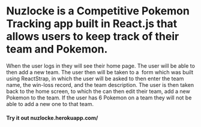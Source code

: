 # Nuzlocke is a Competitive Pokemon Tracking app built in React.js that allows users to keep track of their team and Pokemon.
When the user logs in they will see their home page. The user will be able to then add a new team. The user then will be taken to a  form which was built using ReactStrap, in which the user will be asked to then enter the team name, the win-loss record, and the team description. The user is then taken back to the home screen, to which the can then edit their team, add a new Pokemon to the team. If the user has 6 Pokemon on a team they will not be able to add a new one to that team.

#### Try it out nuzlocke.herokuapp.com/

